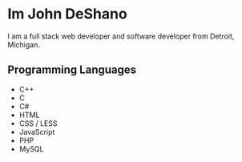 # Im John DeShano
I am a full stack web developer and software developer from Detroit, Michigan.

## Programming Languages
* C++
* C
* C#
* HTML
* CSS / LESS
* JavaScript
* PHP
* MySQL
